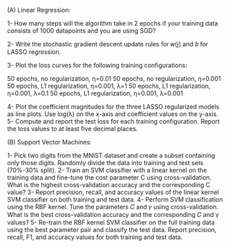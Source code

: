 (A) Linear Regression:


1- How many steps will the algorithm take in 2 epochs if your training data consists of 1000 datapoints and you are using SGD?

2- Write the stochastic gradient descent update rules for  𝑤(j) and 𝑏 for LASSO regression.

3- Plot the loss curves for the following training configurations:

50 epochs, no regularization, η=0.01
50 epochs, no regularization, η=0.001
50 epochs, L1 regularization, η=0.001, λ=1
50 epochs, L1 regularization, η=0.001, λ=0.1
50 epochs, L1 regularization, η=0.001, λ=0.001

4- Plot the coefficient magnitudes for the three LASSO regularized models as line plots. Use log(λ) on the x-axis and coefficient values on the y-axis.
5- Compute and report the test loss for each training configuration. Report the loss values to at least five decimal places.

(B) Support Vector Machines:


1- Pick two digits from the MNIST dataset and create a subset containing only those digits. Randomly divide the data into training and test sets (70%-30% split).
2- Train an SVM classifier with a linear kernel on the training data and fine-tune the cost parameter C using cross-validation. What is the highest cross-validation accuracy and the corresponding C value?
3- Report precision, recall, and accuracy values of the linear kernel SVM classifier on both training and test data.
4- Perform SVM classification using the RBF kernel. Tune the parameters 𝐶 and 𝛾 using cross-validation. What is the best cross-validation accuracy and the corresponding 𝐶 and 
γ values?
5- Re-train the RBF kernel SVM classifier on the full training data using the best parameter pair and classify the test data. Report precision, recall, F1, and accuracy values for both training and test data.
